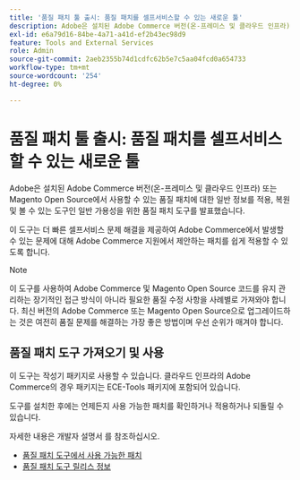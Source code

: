 ```yaml
---
title: '품질 패치 툴 출시: 품질 패치를 셀프서비스할 수 있는 새로운 툴'
description: Adobe은 설치된 Adobe Commerce 버전(온-프레미스 및 클라우드 인프라) 또는 Magento Open Source에서 사용할 수 있는 품질 패치에 대한 일반 정보를 적용, 복원 및 볼 수 있는 도구인 일반 가용성을 위한 품질 패치 도구를 발표했습니다.
exl-id: e6a79d16-84be-4a71-a41d-ef2b43ec98d9
feature: Tools and External Services
role: Admin
source-git-commit: 2aeb2355b74d1cdfc62b5e7c5aa04fcd0a654733
workflow-type: tm+mt
source-wordcount: '254'
ht-degree: 0%

---
```


# 품질 패치 툴 출시: 품질 패치를 셀프서비스할 수 있는 새로운 툴

Adobe은 설치된 Adobe Commerce 버전(온-프레미스 및 클라우드 인프라) 또는 Magento Open Source에서 사용할 수 있는 품질 패치에 대한 일반 정보를 적용, 복원 및 볼 수 있는 도구인 일반 가용성을 위한 품질 패치 도구를 발표했습니다.

이 도구는 더 빠른 셀프서비스 문제 해결을 제공하여 Adobe Commerce에서 발생할 수 있는 문제에 대해 Adobe Commerce 지원에서 제안하는 패치를 쉽게 적용할 수 있도록 합니다.

>[!NOTE]
>
>이 도구를 사용하여 Adobe Commerce 및 Magento Open Source 코드를 유지 관리하는 장기적인 접근 방식이 아니라 필요한 품질 수정 사항을 사례별로 가져와야 합니다. 최신 버전의 Adobe Commerce 또는 Magento Open Source으로 업그레이드하는 것은 여전히 품질 문제를 해결하는 가장 좋은 방법이며 우선 순위가 매겨야 합니다.

## 품질 패치 도구 가져오기 및 사용

이 도구는 작성기 패키지로 사용할 수 있습니다. 클라우드 인프라의 Adobe Commerce의 경우 패키지는 ECE-Tools 패키지에 포함되어 있습니다.

도구를 설치한 후에는 언제든지 사용 가능한 패치를 확인하거나 적용하거나 되돌릴 수 있습니다.

자세한 내용은 개발자 설명서 를 참조하십시오.

* [품질 패치 도구에서 사용 가능한 패치](https://experienceleague.adobe.com/tools/commerce-quality-patches/index.html)
* [품질 패치 도구 릴리스 정보](https://experienceleague.adobe.com/en/docs/commerce-operations/tools/quality-patches-tool/release-notes)
